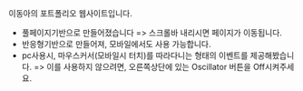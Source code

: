 이동아의 포트폴리오 웹사이트입니다.

- 풀페이지기반으로 만들어졌습니다 => 스크롤바 내리시면 페이지가 이동됩니다.
- 반응형기반으로 만들어져, 모바일에서도 사용 가능합니다.
- pc사용시, 마우스커서(모바일시 터치)를 따라다니는 형태의 이벤트를 제공해봤습니다.
    => 이를 사용하지 않으려면, 오른쪽상단에 있는 Oscillator 버튼을 Off시켜주세요.